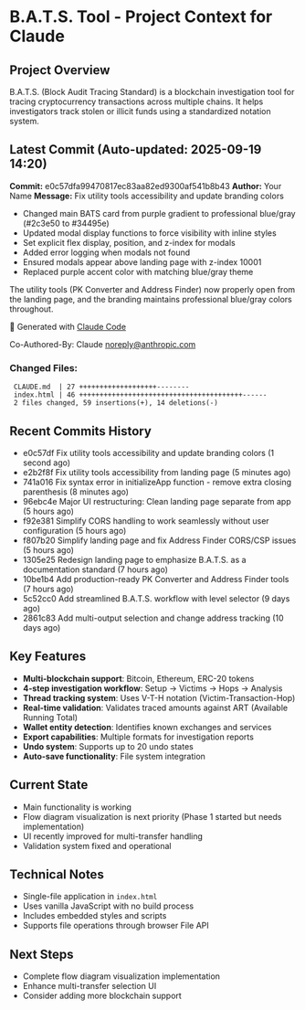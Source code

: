 # B.A.T.S. Tool - Project Context for Claude

## Project Overview
B.A.T.S. (Block Audit Tracing Standard) is a blockchain investigation tool for tracing cryptocurrency transactions across multiple chains. It helps investigators track stolen or illicit funds using a standardized notation system.

## Latest Commit (Auto-updated: 2025-09-19 14:20)

**Commit:** e0c57dfa99470817ec83aa82ed9300af541b8b43
**Author:** Your Name
**Message:** Fix utility tools accessibility and update branding colors

- Changed main BATS card from purple gradient to professional blue/gray (#2c3e50 to #34495e)
- Updated modal display functions to force visibility with inline styles
- Set explicit flex display, position, and z-index for modals
- Added error logging when modals not found
- Ensured modals appear above landing page with z-index 10001
- Replaced purple accent color with matching blue/gray theme

The utility tools (PK Converter and Address Finder) now properly open from the landing page, and the branding maintains professional blue/gray colors throughout.

🤖 Generated with [Claude Code](https://claude.ai/code)

Co-Authored-By: Claude <noreply@anthropic.com>

### Changed Files:
```
 CLAUDE.md  | 27 +++++++++++++++++++--------
 index.html | 46 ++++++++++++++++++++++++++++++++++++++++------
 2 files changed, 59 insertions(+), 14 deletions(-)
```

## Recent Commits History

- e0c57df Fix utility tools accessibility and update branding colors (1 second ago)
- e2b2f8f Fix utility tools accessibility from landing page (5 minutes ago)
- 741a016 Fix syntax error in initializeApp function - remove extra closing parenthesis (8 minutes ago)
- 96ebc4e Major UI restructuring: Clean landing page separate from app (5 hours ago)
- f92e381 Simplify CORS handling to work seamlessly without user configuration (5 hours ago)
- f807b20 Simplify landing page and fix Address Finder CORS/CSP issues (5 hours ago)
- 1305e25 Redesign landing page to emphasize B.A.T.S. as a documentation standard (7 hours ago)
- 10be1b4 Add production-ready PK Converter and Address Finder tools (7 hours ago)
- 5c52cc0 Add streamlined B.A.T.S. workflow with level selector (9 days ago)
- 2861c83 Add multi-output selection and change address tracking (10 days ago)

## Key Features
- **Multi-blockchain support**: Bitcoin, Ethereum, ERC-20 tokens
- **4-step investigation workflow**: Setup → Victims → Hops → Analysis
- **Thread tracking system**: Uses V-T-H notation (Victim-Transaction-Hop)
- **Real-time validation**: Validates traced amounts against ART (Available Running Total)
- **Wallet entity detection**: Identifies known exchanges and services
- **Export capabilities**: Multiple formats for investigation reports
- **Undo system**: Supports up to 20 undo states
- **Auto-save functionality**: File system integration

## Current State
- Main functionality is working
- Flow diagram visualization is next priority (Phase 1 started but needs implementation)
- UI recently improved for multi-transfer handling
- Validation system fixed and operational

## Technical Notes
- Single-file application in `index.html`
- Uses vanilla JavaScript with no build process
- Includes embedded styles and scripts
- Supports file operations through browser File API

## Next Steps
- Complete flow diagram visualization implementation
- Enhance multi-transfer selection UI
- Consider adding more blockchain support
